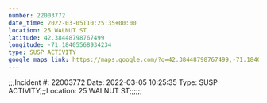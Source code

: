 ```yaml
---
number: 22003772
date_time: 2022-03-05T10:25:35+00:00
location: 25 WALNUT ST
latitude: 42.38448798767499
longitude: -71.18405568934234
type: SUSP ACTIVITY
google_maps_link: https://maps.google.com/?q=42.38448798767499,-71.18405568934234
---
```


;;;Incident #: 22003772   Date: 2022-03-05 10:25:35   Type: SUSP ACTIVITY;;;Location: 25 WALNUT ST;;;;;;
